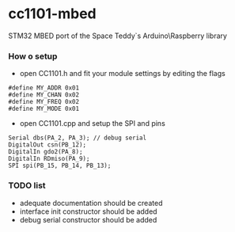 # cc1101-mbed
STM32 MBED port of the Space Teddy`s Arduino\Raspberry library

### How o setup

- open CC1101.h and fit your module settings by editing the flags
```
#define MY_ADDR 0x01
#define MY_CHAN 0x02
#define MY_FREQ 0x02
#define MY_MODE 0x01
```
- open CC1101.cpp and setup the SPI and pins
```
Serial dbs(PA_2, PA_3); // debug serial
DigitalOut csn(PB_12);
DigitalIn gdo2(PA_8);
DigitalIn RDmiso(PA_9);
SPI spi(PB_15, PB_14, PB_13);
```

### TODO list

- adequate documentation should be created
- interface init constructor should be added
- debug serial constructor should be added

